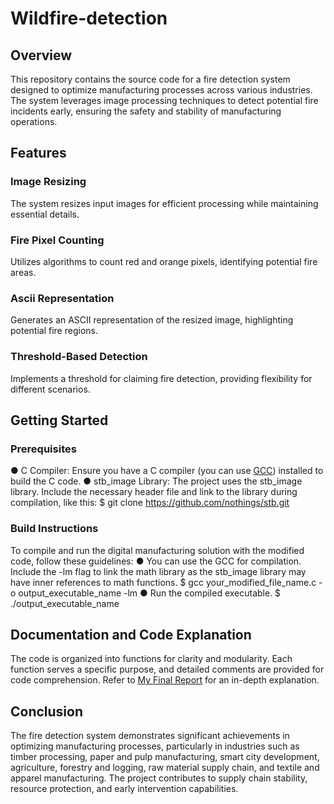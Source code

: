 # Wildfire-detection

## Overview

This repository contains the source code for a fire detection system designed to optimize manufacturing processes across various industries. The system leverages image processing techniques to detect potential fire incidents early, ensuring the safety and stability of manufacturing operations.

## Features
### Image Resizing
The system resizes input images for efficient processing while maintaining essential details.
### Fire Pixel Counting
Utilizes algorithms to count red and orange pixels, identifying potential fire areas.
### Ascii Representation
Generates an ASCII representation of the resized image, highlighting potential fire regions.
### Threshold-Based Detection
Implements a threshold for claiming fire detection, providing flexibility for different scenarios.

## Getting Started
### Prerequisites
● C Compiler: Ensure you have a C compiler (you can use [GCC](https://en.wikipedia.org/wiki/GNU_Compiler_Collection)) installed to build the C code.
● stb_image Library: The project uses the stb_image library. Include the necessary header file and link to the library during compilation, like this:
$ git clone https://github.com/nothings/stb.git


### Build Instructions
To compile and run the digital manufacturing solution with the modified code, follow these
guidelines:
● You can use the GCC for compilation. Include the -lm flag to link the math library as
the stb_image library may have inner references to math functions.
$ gcc your_modified_file_name.c -o output_executable_name -lm
● Run the compiled executable.
$ ./output_executable_name

## Documentation and Code Explanation
The code is organized into functions for clarity and modularity. Each function serves a specific purpose, and detailed comments are provided for code comprehension. Refer to [My Final Report](https://docs.google.com/document/d/171K09LcY5VhjJzDmWiwnCKwa28t-QAAvMmW3-kocr-w/edit?usp=sharing) for an in-depth explanation.

## Conclusion
The fire detection system demonstrates significant achievements in optimizing manufacturing processes, particularly in industries such as timber processing, paper and pulp manufacturing, smart city development, agriculture, forestry and logging, raw material supply chain, and textile and apparel manufacturing. The project contributes to supply chain stability, resource protection, and early intervention capabilities.


